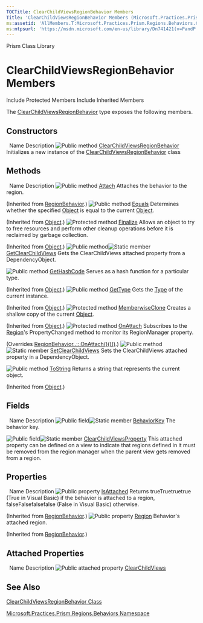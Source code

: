 ```yaml
---
TOCTitle: ClearChildViewsRegionBehavior Members
Title: 'ClearChildViewsRegionBehavior Members (Microsoft.Practices.Prism.Regions.Behaviors)'
ms:assetid: 'AllMembers.T:Microsoft.Practices.Prism.Regions.Behaviors.ClearChildViewsRegionBehavior'
ms:mtpsurl: 'https://msdn.microsoft.com/en-us/library/Dn741421(v=PandP.50)'
---
```


Prism Class Library

ClearChildViewsRegionBehavior Members
=====================================

Include Protected Members
Include Inherited Members

The [ClearChildViewsRegionBehavior](https://msdn.microsoft.com/t:microsoft.practices.prism.regions.behaviors.clearchildviewsregionbehavior) type exposes the following members.

Constructors
------------

<span id="constructorTableToggle"></span>
 
Name
Description
![](https://msdn.microsoft.com/en-us/Dn741421.pubmethod(en-us,PandP.50).gif "Public method")
[ClearChildViewsRegionBehavior](https://msdn.microsoft.com/m:microsoft.practices.prism.regions.behaviors.clearchildviewsregionbehavior.)
Initializes a new instance of the [ClearChildViewsRegionBehavior](https://msdn.microsoft.com/t:microsoft.practices.prism.regions.behaviors.clearchildviewsregionbehavior) class

Methods
-------

<span id="methodTableToggle"></span>
 
Name
Description
![](https://msdn.microsoft.com/en-us/Dn741421.pubmethod(en-us,PandP.50).gif "Public method")
[Attach](https://msdn.microsoft.com/m:microsoft.practices.prism.regions.regionbehavior.attach)
Attaches the behavior to the region.

(Inherited from [RegionBehavior](https://msdn.microsoft.com/t:microsoft.practices.prism.regions.regionbehavior).)
![](https://msdn.microsoft.com/en-us/Dn741421.pubmethod(en-us,PandP.50).gif "Public method")
[Equals](http://msdn2.microsoft.com/en-us/library/bsc2ak47)
Determines whether the specified [Object](http://msdn2.microsoft.com/en-us/library/e5kfa45b) is equal to the current [Object](http://msdn2.microsoft.com/en-us/library/e5kfa45b).

(Inherited from [Object](http://msdn2.microsoft.com/en-us/library/e5kfa45b).)
![](https://msdn.microsoft.com/en-us/Dn741421.protmethod(en-us,PandP.50).gif "Protected method")
[Finalize](http://msdn2.microsoft.com/en-us/library/4k87zsw7)
Allows an object to try to free resources and perform other cleanup operations before it is reclaimed by garbage collection.

(Inherited from [Object](http://msdn2.microsoft.com/en-us/library/e5kfa45b).)
![](https://msdn.microsoft.com/en-us/Dn741421.pubmethod(en-us,PandP.50).gif "Public method")![](https://msdn.microsoft.com/en-us/Dn741421.static(en-us,PandP.50).gif "Static member")
[GetClearChildViews](https://msdn.microsoft.com/m:microsoft.practices.prism.regions.behaviors.clearchildviewsregionbehavior.getclearchildviews(system.windows.dependencyobject))
Gets the ClearChildViews attached property from a DependencyObject.

![](https://msdn.microsoft.com/en-us/Dn741421.pubmethod(en-us,PandP.50).gif "Public method")
[GetHashCode](http://msdn2.microsoft.com/en-us/library/zdee4b3y)
Serves as a hash function for a particular type.

(Inherited from [Object](http://msdn2.microsoft.com/en-us/library/e5kfa45b).)
![](https://msdn.microsoft.com/en-us/Dn741421.pubmethod(en-us,PandP.50).gif "Public method")
[GetType](http://msdn2.microsoft.com/en-us/library/dfwy45w9)
Gets the [Type](http://msdn2.microsoft.com/en-us/library/42892f65) of the current instance.

(Inherited from [Object](http://msdn2.microsoft.com/en-us/library/e5kfa45b).)
![](https://msdn.microsoft.com/en-us/Dn741421.protmethod(en-us,PandP.50).gif "Protected method")
[MemberwiseClone](http://msdn2.microsoft.com/en-us/library/57ctke0a)
Creates a shallow copy of the current [Object](http://msdn2.microsoft.com/en-us/library/e5kfa45b).

(Inherited from [Object](http://msdn2.microsoft.com/en-us/library/e5kfa45b).)
![](https://msdn.microsoft.com/en-us/Dn741421.protmethod(en-us,PandP.50).gif "Protected method")
[OnAttach](https://msdn.microsoft.com/m:microsoft.practices.prism.regions.behaviors.clearchildviewsregionbehavior.onattach)
Subscribes to the [Region](https://msdn.microsoft.com/t:microsoft.practices.prism.regions.region)'s PropertyChanged method to monitor its RegionManager property.

(Overrides [RegionBehavior..::.OnAttach()()()](https://msdn.microsoft.com/m:microsoft.practices.prism.regions.regionbehavior.onattach).)
![](https://msdn.microsoft.com/en-us/Dn741421.pubmethod(en-us,PandP.50).gif "Public method")![](https://msdn.microsoft.com/en-us/Dn741421.static(en-us,PandP.50).gif "Static member")
[SetClearChildViews](https://msdn.microsoft.com/m:microsoft.practices.prism.regions.behaviors.clearchildviewsregionbehavior.setclearchildviews(system.windows.dependencyobject%2csystem.boolean))
Sets the ClearChildViews attached property in a DependencyObject.

![](https://msdn.microsoft.com/en-us/Dn741421.pubmethod(en-us,PandP.50).gif "Public method")
[ToString](http://msdn2.microsoft.com/en-us/library/7bxwbwt2)
Returns a string that represents the current object.

(Inherited from [Object](http://msdn2.microsoft.com/en-us/library/e5kfa45b).)

Fields
------

<span id="fieldTableToggle"></span>
 
Name
Description
![](https://msdn.microsoft.com/en-us/Dn741421.pubfield(en-us,PandP.50).gif "Public field")![](https://msdn.microsoft.com/en-us/Dn741421.static(en-us,PandP.50).gif "Static member")
[BehaviorKey](https://msdn.microsoft.com/f:microsoft.practices.prism.regions.behaviors.clearchildviewsregionbehavior.behaviorkey)
The behavior key.

![](https://msdn.microsoft.com/en-us/Dn741421.pubfield(en-us,PandP.50).gif "Public field")![](https://msdn.microsoft.com/en-us/Dn741421.static(en-us,PandP.50).gif "Static member")
[ClearChildViewsProperty](https://msdn.microsoft.com/f:microsoft.practices.prism.regions.behaviors.clearchildviewsregionbehavior.clearchildviewsproperty)
This attached property can be defined on a view to indicate that regions defined in it must be removed from the region manager when the parent view gets removed from a region.

Properties
----------

<span id="propertyTableToggle"></span>
 
Name
Description
![](https://msdn.microsoft.com/en-us/Dn741421.pubproperty(en-us,PandP.50).gif "Public property")
[IsAttached](https://msdn.microsoft.com/p:microsoft.practices.prism.regions.regionbehavior.isattached)
Returns trueTruetruetrue (True in Visual Basic) if the behavior is attached to a region, falseFalsefalsefalse (False in Visual Basic) otherwise.

(Inherited from [RegionBehavior](https://msdn.microsoft.com/t:microsoft.practices.prism.regions.regionbehavior).)
![](https://msdn.microsoft.com/en-us/Dn741421.pubproperty(en-us,PandP.50).gif "Public property")
[Region](https://msdn.microsoft.com/p:microsoft.practices.prism.regions.regionbehavior.region)
Behavior's attached region.

(Inherited from [RegionBehavior](https://msdn.microsoft.com/t:microsoft.practices.prism.regions.regionbehavior).)

Attached Properties
-------------------

<span id="attachedPropertyTableToggle"></span>
 
Name
Description
![](https://msdn.microsoft.com/en-us/Dn741421.pubproperty(en-us,PandP.50).gif "Public attached property")
[ClearChildViews](https://msdn.microsoft.com/p:microsoft.practices.prism.regions.behaviors.clearchildviewsregionbehavior.clearchildviews)

See Also
--------

<span id="seeAlsoToggle"></span>
[ClearChildViewsRegionBehavior Class](https://msdn.microsoft.com/t:microsoft.practices.prism.regions.behaviors.clearchildviewsregionbehavior)

[Microsoft.Practices.Prism.Regions.Behaviors Namespace](https://msdn.microsoft.com/n:microsoft.practices.prism.regions.behaviors)
